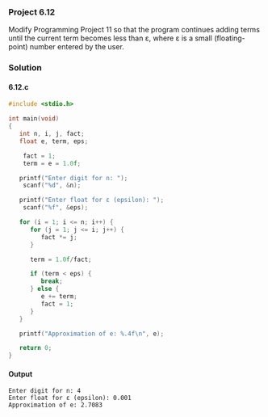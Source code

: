 ### Project 6.12
Modify Programming Project 11 so that the program continues adding terms until the current term becomes less than ε, where ε is a small (floating-point) number entered by the user.
### Solution
#### 6.12.c
```c
#include <stdio.h>

int main(void)
{
   int n, i, j, fact;
   float e, term, eps;

	fact = 1;
	term = e = 1.0f;

   printf("Enter digit for n: ");
    scanf("%d", &n);

   printf("Enter float for ε (epsilon): ");
    scanf("%f", &eps);

   for (i = 1; i <= n; i++) {
      for (j = 1; j <= i; j++) {
         fact *= j;
      }

      term = 1.0f/fact;

      if (term < eps) {
         break;
      } else {
         e += term;
         fact = 1;
      }
   }

   printf("Approximation of e: %.4f\n", e);

   return 0;
}
```
#### Output
```
Enter digit for n: 4 
Enter float for ε (epsilon): 0.001
Approximation of e: 2.7083
```
